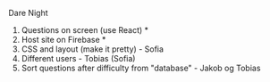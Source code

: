 Dare Night

1. Questions on screen (use React) *
2. Host site on Firebase *
3. CSS and layout (make it pretty) - Sofia
4. Different users - Tobias (Sofia)
5. Sort questions after difficulty from "database" - Jakob og Tobias
